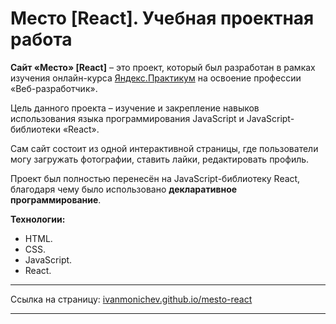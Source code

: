 # Место [React]. Учебная проектная работа

**Сайт «Место» [React]** – это проект, который был разработан в рамках изучения
онлайн-курса [Яндекс.Практикум](https://practicum.yandex.ru/) на освоение профессии «Веб-разработчик».

Цель данного проекта – изучение и закрепление навыков использования языка программирования JavaScript и JavaScript-библиотеки «React».

Сам сайт состоит из одной интерактивной страницы, где пользователи могу загружать фотографии, ставить лайки, редактировать профиль. 

Проект был полностью перенесён на JavaScript-библиотеку React, благодаря чему было использовано **декларативное программирование**. 

**Технологии:**

* HTML.
* CSS.
* JavaScript.
* React.

____
Ссылка на страницу: [ivanmonichev.github.io/mesto-react](https://ivanmonichev.github.io/mesto-react/)
____